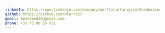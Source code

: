 ```yaml
---
linkedIn: https://www.linkedin.com/company/portfolio?originalSubdomain=ma
github: https://github.com/Blurr327
gmail: benelmed36@gmail.com
phone: +33 75 88 55 651
---
```


